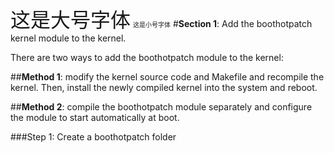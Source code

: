 <font size="6">这是大号字体</font>
<font size="1">这是小号字体</font>
#**Section 1**: Add the boothotpatch kernel module to the kernel.

There are two ways to add the boothotpatch module to the kernel:

##**Method 1**: modify the kernel source code and Makefile and recompile the kernel. Then, install the newly compiled kernel into the system and reboot.

##**Method 2**: compile the boothotpatch module separately and configure the module to start automatically at boot.

###Step 1: Create a boothotpatch folder

